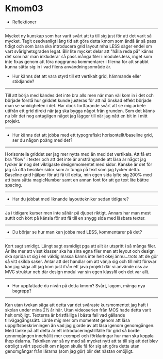 Kmom03
===============================

* Reflektioner
___
Mycket ny kunskap som har varit svårt att ta till sig just för att det varit så mycket. Tagit osedvanligt lång tid att göra detta kmom som ändå är så pass tidigt och som bara ska introducera grid layout mha LESS säger endel om vart svårighetsgraden legat. Blir lite mycket delar att "hålla reda på" känns det som när man inkluderar så pass många filer i modules.less, inget som inte fixas genom att föra noggranna kommentarer i filerna för att snabbt kunna sätta sig in i vad filens användningsområde är.

* Hur känns det att vara styrd till ett vertikalt grid, hämmande eller stödjande?
___
Till att börja med kändes det inte bra alls men när man väl kom in i det och började förstå hur griddet kunde justeras för att nå önskad effekt började man se smidigheten i det. Har dock fortfarande svårt att se mig arbete utifrån ett grid direkt när jag ska bygga något från grunden. Som det känns nu blir det nog antagligen något jag lägger till när jag nått en bit in i mitt projekt.
___
* Hur känns det att jobba med ett typografiskt horisontellt/baseline grid, ser du någon poäng med det?
___
Horisontella griddet ser jag mer nytta med än med det vertikala. Att få ett bra "flow" i texter och att det inte är ansträngande att läsa är något jag tycker är nog det viktigaste designmomentet med sidor. Kanske är det för jag så ofta besöker sidor som är tunga på text som jag tycker detta. Baseline grid hjälper för att få till detta, min egen sida lyfte sig 200% med att bara sätta magicNumber samt en annan font för att ge text lite bättre spacing.
___
* Har du jobbat med liknande layouttekniker sedan tidigare?
___
Ja i tidigare kurser men inte såhär på djupet riktigt. Annars har man mest suttit och kört på känsla för att få till en snygg sida med läsbara texter.
___
* Du börjar se hur man kan jobba med LESS, kommentarer på det?
___
Kort sagt smidigt. Långt sagt osmidigt pga att allt är utspritt i så många filer. Är lite mer att visst klasser ska ha sina egna filer men att leyout och design ska sprida ut sig i en väldig massa känns inte helt okej ännu...trots att de gör så vitt skilda saker. Antar att det handlar om att vänja sig och till mitt försvar kan jag säga att jag kom just ifrån ett java projekt där vi använde oss av MVC struktur ocb där design modul var sin egen klassfil och det var allt.
___
* Hur uppfattade du nivån på detta kmom? Svårt, lagom, många nya begrepp?
___
Kan utan tvekan säga att detta var det svåraste kursmomentet jag haft i skolan under mina 2½ år här. Utan videoserien från MOS hade detta varit helt omöjligt. Texterna är bristfälliga i bästa fall vad gällande tillvägagångssätt. Lärde mig mer om momentet genom att läsa uppgiftsbeskrivningen än vad jag gjorde av att läsa igenom genomgången. Med tanke på att detta är ett introduceringstillfälle för grid så borde genomgången innehållit mer exempel och förklaringar hur man ska koppla ihop delarna. Tekniken var så ny med så mycket nytt att ta till sig att det blev otroligt svårt speciellt om någon skulle få för sig att göra detta utan genomgångar från lärarna (som jag gör) blir det nästan omöjligt.
